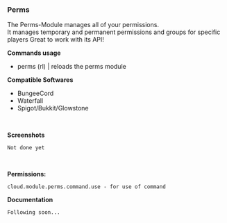 ### Perms

The Perms-Module manages all of your permissions.<br>
It manages temporary and permanent permissions and groups for specific players
Great to work with its API!

**Commands usage**
- perms (rl) | reloads the perms module

**Compatible Softwares**
- BungeeCord
- Waterfall
- Spigot/Bukkit/Glowstone
<br>

**Screenshots**

    Not done yet
<br />

**Permissions:**
````
cloud.module.perms.command.use - for use of command
````

**Documentation**
    
    Following soon...

